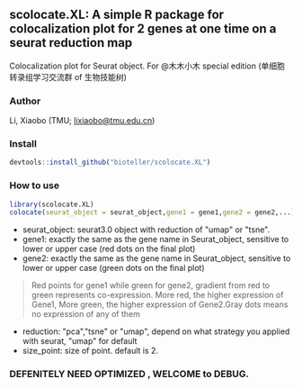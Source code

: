 ## scolocate.XL: A simple R package for colocalization plot for 2 genes at one time on a seurat reduction map

Colocalization plot for Seurat object. For @木木小木 special edition (单细胞转录组学习交流群 of 生物技能树)

### Author
Li, Xiaobo (TMU; lixiaobo@tmu.edu.cn)


### Install  
```R
devtools::install_github("bioteller/scolocate.XL")
```

### How to use
```R
library(scolocate.XL)
colocate(seurat_object = seurat_object,gene1 = gene1,gene2 = gene2,...)
```
* seurat_object: seurat3.0 object with reduction of "umap" or "tsne".
* gene1: exactly the same as the gene name in Seurat_object, sensitive to lower or upper case (red dots on the final plot)
* gene2: exactly the same as the gene name in Seurat_object, sensitive to lower or upper case (green dots on the final plot)
> Red points for gene1 while green for gene2, gradient from red to green represents co-expression. More red, the higher expression of Gene1, More green, the higher expression of Gene2.Gray dots means no expression of any of them
* reduction: "pca","tsne" or "umap", depend on what strategy you applied with seurat,  "umap" for default
* size_point: size of point. default is 2.

### DEFENITELY NEED OPTIMIZED , WELCOME to DEBUG.
